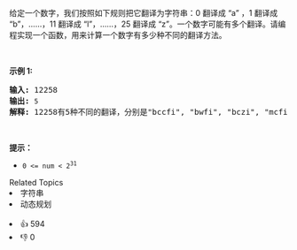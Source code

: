 <p>给定一个数字，我们按照如下规则把它翻译为字符串：0 翻译成 “a” ，1 翻译成 “b”，……，11 翻译成 “l”，……，25 翻译成 “z”。一个数字可能有多个翻译。请编程实现一个函数，用来计算一个数字有多少种不同的翻译方法。</p>

<p>&nbsp;</p>

<p><strong>示例 1:</strong></p>

<pre><strong>输入:</strong> 12258
<strong>输出:</strong> <span><code>5
</code></span><strong>解释:</strong> 12258有5种不同的翻译，分别是"bccfi", "bwfi", "bczi", "mcfi"和"mzi"</pre>

<p>&nbsp;</p>

<p><strong>提示：</strong></p>

<ul> 
 <li><code>0 &lt;= num &lt; 2<sup>31</sup></code></li> 
</ul>

<div><div>Related Topics</div><div><li>字符串</li><li>动态规划</li></div></div><br><div><li>👍 594</li><li>👎 0</li></div>
